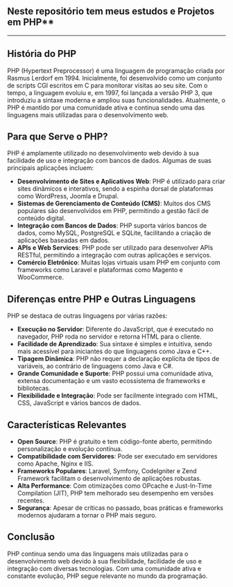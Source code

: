 ## Neste repositório tem meus estudos e Projetos em PHP**

---

## História do PHP

PHP (Hypertext Preprocessor) é uma linguagem de programação criada por Rasmus Lerdorf em 1994. Inicialmente, foi desenvolvido como um conjunto de scripts CGI escritos em C para monitorar visitas ao seu site. Com o tempo, a linguagem evoluiu e, em 1997, foi lançada a versão PHP 3, que introduziu a sintaxe moderna e ampliou suas funcionalidades. Atualmente, o PHP é mantido por uma comunidade ativa e continua sendo uma das linguagens mais utilizadas para o desenvolvimento web.

## Para que Serve o PHP?

PHP é amplamente utilizado no desenvolvimento web devido à sua facilidade de uso e integração com bancos de dados. Algumas de suas principais aplicações incluem:

- **Desenvolvimento de Sites e Aplicativos Web**: PHP é utilizado para criar sites dinâmicos e interativos, sendo a espinha dorsal de plataformas como WordPress, Joomla e Drupal.
- **Sistemas de Gerenciamento de Conteúdo (CMS)**: Muitos dos CMS populares são desenvolvidos em PHP, permitindo a gestão fácil de conteúdo digital.
- **Integração com Bancos de Dados**: PHP suporta vários bancos de dados, como MySQL, PostgreSQL e SQLite, facilitando a criação de aplicações baseadas em dados.
- **APIs e Web Services**: PHP pode ser utilizado para desenvolver APIs RESTful, permitindo a integração com outras aplicações e serviços.
- **Comércio Eletrônico**: Muitas lojas virtuais usam PHP em conjunto com frameworks como Laravel e plataformas como Magento e WooCommerce.

## Diferenças entre PHP e Outras Linguagens

PHP se destaca de outras linguagens por várias razões:

- **Execução no Servidor**: Diferente do JavaScript, que é executado no navegador, PHP roda no servidor e retorna HTML para o cliente.
- **Facilidade de Aprendizado**: Sua sintaxe é simples e intuitiva, sendo mais acessível para iniciantes do que linguagens como Java e C++.
- **Tipagem Dinâmica**: PHP não requer a declaração explícita de tipos de variáveis, ao contrário de linguagens como Java e C#.
- **Grande Comunidade e Suporte**: PHP possui uma comunidade ativa, extensa documentação e um vasto ecossistema de frameworks e bibliotecas.
- **Flexibilidade e Integração**: Pode ser facilmente integrado com HTML, CSS, JavaScript e vários bancos de dados.

## Características Relevantes

- **Open Source**: PHP é gratuito e tem código-fonte aberto, permitindo personalização e evolução contínua.
- **Compatibilidade com Servidores**: Pode ser executado em servidores como Apache, Nginx e IIS.
- **Frameworks Populares**: Laravel, Symfony, CodeIgniter e Zend Framework facilitam o desenvolvimento de aplicações robustas.
- **Alta Performance**: Com otimizações como OPcache e Just-In-Time Compilation (JIT), PHP tem melhorado seu desempenho em versões recentes.
- **Segurança**: Apesar de críticas no passado, boas práticas e frameworks modernos ajudaram a tornar o PHP mais seguro.

## Conclusão

PHP continua sendo uma das linguagens mais utilizadas para o desenvolvimento web devido à sua flexibilidade, facilidade de uso e integração com diversas tecnologias. Com uma comunidade ativa e constante evolução, PHP segue relevante no mundo da programação.


